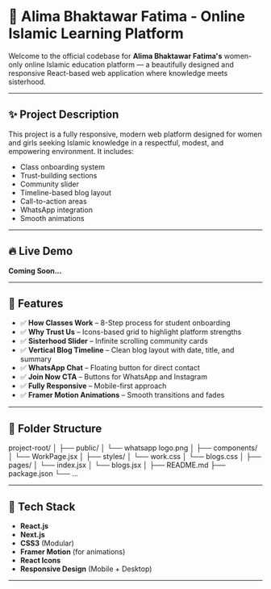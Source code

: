 # 🌙 Alima Bhaktawar Fatima - Online Islamic Learning Platform

Welcome to the official codebase for **Alima Bhaktawar Fatima's** women-only online Islamic education platform — a beautifully designed and responsive React-based web application where knowledge meets sisterhood.

---

## ✨ Project Description

This project is a fully responsive, modern web platform designed for women and girls seeking Islamic knowledge in a respectful, modest, and empowering environment. It includes:

- Class onboarding system
- Trust-building sections
- Community slider
- Timeline-based blog layout
- Call-to-action areas
- WhatsApp integration
- Smooth animations

---

## 🔥 Live Demo

**Coming Soon...**

---

## 📌 Features

- ✅ **How Classes Work** – 8-Step process for student onboarding
- ✅ **Why Trust Us** – Icons-based grid to highlight platform strengths
- ✅ **Sisterhood Slider** – Infinite scrolling community cards
- ✅ **Vertical Blog Timeline** – Clean blog layout with date, title, and summary
- ✅ **WhatsApp Chat** – Floating button for direct contact
- ✅ **Join Now CTA** – Buttons for WhatsApp and Instagram
- ✅ **Fully Responsive** – Mobile-first approach
- ✅ **Framer Motion Animations** – Smooth transitions and fades

---

## 📂 Folder Structure

project-root/
│
├── public/
│ └── whatsapp logo.png
│
├── components/
│ └── WorkPage.jsx
│
├── styles/
│ └── work.css
│ └── blogs.css
│
├── pages/
│ └── index.jsx
│ └── blogs.jsx
│
├── README.md
├── package.json
└── ...


---

## 🚀 Tech Stack

- **React.js**
- **Next.js**
- **CSS3** (Modular)
- **Framer Motion** (for animations)
- **React Icons**
- **Responsive Design** (Mobile + Desktop)

---



